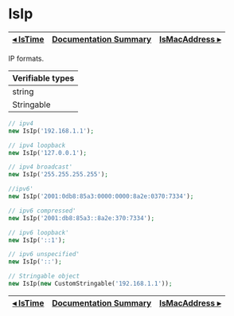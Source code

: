 # IsIp

[◂ IsTime](08-istime.md) | [Documentation Summary](index.md) | [IsMacAddress ▸](09-ismacaddress.md)
-- | -- | --

IP formats.

| Verifiable types |
|:--               |
| string           |
| Stringable       |

```php
// ipv4
new IsIp('192.168.1.1');

// ipv4 loopback
new IsIp('127.0.0.1');

// ipv4 broadcast'
new IsIp('255.255.255.255');

//ipv6'
new IsIp('2001:0db8:85a3:0000:0000:8a2e:0370:7334');

// ipv6 compressed'
new IsIp('2001:db8:85a3::8a2e:370:7334');

// ipv6 loopback'
new IsIp('::1');

// ipv6 unspecified'
new IsIp('::');

// Stringable object
new IsIp(new CustomStringable('192.168.1.1'));
```

[◂ IsTime](08-istime.md) | [Documentation Summary](index.md) | [IsMacAddress ▸](09-ismacaddress.md)
-- | -- | --
